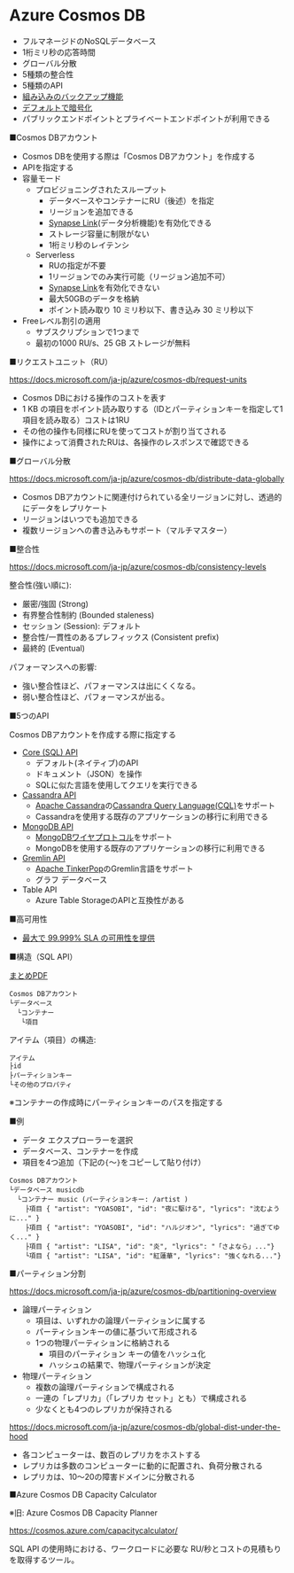 # Azure Cosmos DB

- フルマネージドのNoSQLデータベース
- 1桁ミリ秒の応答時間
- グローバル分散
- 5種類の整合性
- 5種類のAPI
- [組み込みのバックアップ機能](https://docs.microsoft.com/ja-jp/azure/cosmos-db/online-backup-and-restore)
- [デフォルトで暗号化](https://docs.microsoft.com/ja-jp/azure/cosmos-db/database-encryption-at-rest)
- パブリックエンドポイントとプライベートエンドポイントが利用できる

■Cosmos DBアカウント

- Cosmos DBを使用する際は「Cosmos DBアカウント」を作成する
- APIを指定する
- 容量モード
  - プロビジョニングされたスループット
    - データベースやコンテナーにRU（後述）を指定
    - リージョンを追加できる
    - [Synapse Link](https://docs.microsoft.com/ja-jp/azure/cosmos-db/synapse-link)(データ分析機能)を有効化できる
    - ストレージ容量に制限がない
    - 1桁ミリ秒のレイテンシ
  - Serverless
    - RUの指定が不要
    - 1リージョンでのみ実行可能（リージョン追加不可）
    - [Synapse Link](https://docs.microsoft.com/ja-jp/azure/cosmos-db/synapse-link)を有効化できない
    - 最大50GBのデータを格納
    - ポイント読み取り 10 ミリ秒以下、書き込み 30 ミリ秒以下
- Freeレベル割引の適用
  - サブスクリプションで1つまで
  - 最初の1000 RU/s、25 GB ストレージが無料

■リクエストユニット（RU）

https://docs.microsoft.com/ja-jp/azure/cosmos-db/request-units

- Cosmos DBにおける操作のコストを表す
- 1 KB の項目をポイント読み取りする（IDとパーティションキーを指定して1項目を読み取る）コストは1RU
- その他の操作も同様にRUを使ってコストが割り当てされる
- 操作によって消費されたRUは、各操作のレスポンスで確認できる

■グローバル分散

https://docs.microsoft.com/ja-jp/azure/cosmos-db/distribute-data-globally

- Cosmos DBアカウントに関連付けられている全リージョンに対し、透過的にデータをレプリケート
- リージョンはいつでも追加できる
- 複数リージョンへの書き込みもサポート（マルチマスター）

■整合性

https://docs.microsoft.com/ja-jp/azure/cosmos-db/consistency-levels

整合性(強い順に):

- 厳密/強固 (Strong)
- 有界整合性制約 (Bounded staleness)
- セッション (Session): デフォルト
- 整合性/一貫性のあるプレフィックス (Consistent prefix)
- 最終的 (Eventual)

パフォーマンスへの影響:
- 強い整合性ほど、パフォーマンスは出にくくなる。
- 弱い整合性ほど、パフォーマンスが出る。

■5つのAPI

Cosmos DBアカウントを作成する際に指定する

- [Core (SQL) API](https://docs.microsoft.com/ja-jp/azure/cosmos-db/choose-api#coresql-api)
  - デフォルト(ネイティブ)のAPI
  - ドキュメント（JSON）を操作
  - SQLに似た言語を使用してクエリを実行できる
- [Cassandra API](https://docs.microsoft.com/ja-jp/azure/cosmos-db/cassandra/cassandra-introduction)
  - [Apache Cassandra](https://cassandra.apache.org/_/index.html)の[Cassandra Query Language(CQL)](https://cassandra.apache.org/doc/latest/cassandra/cql/index.html)をサポート
  - Cassandraを使用する既存のアプリケーションの移行に利用できる
- [MongoDB API](https://docs.microsoft.com/ja-jp/azure/cosmos-db/mongodb/mongodb-introduction)
  - [MongoDBワイヤプロトコル](https://docs.mongodb.com/manual/reference/mongodb-wire-protocol/)をサポート
  - MongoDBを使用する既存のアプリケーションの移行に利用できる
- [Gremlin API](https://docs.microsoft.com/ja-jp/azure/cosmos-db/graph/graph-introduction)
  - [Apache TinkerPop](https://tinkerpop.apache.org/)のGremlin言語をサポート
  - グラフ データベース
- Table API
  - Azure Table StorageのAPIと互換性がある

■高可用性

- [最大で 99.999% SLA の可用性を提供](https://azure.microsoft.com/ja-jp/support/legal/sla/cosmos-db/v1_4/)

■構造（SQL API）

[まとめPDF](../AZ-204/pdf/mod04/Cosmos%20DBの構造.pdf)

```
Cosmos DBアカウント
└データベース
  └コンテナー
   └項目
```

アイテム（項目）の構造:
```
アイテム
├id
├パーティションキー
└その他のプロパティ
```

※コンテナーの作成時にパーティションキーのパスを指定する

■例

- データ エクスプローラーを選択
- データベース、コンテナーを作成
- 項目を4つ追加（下記の`{`～`}`をコピーして貼り付け）

```
Cosmos DBアカウント 
└データベース musicdb
  └コンテナー music (パーティションキー: /artist )
    ├項目 { "artist": "YOASOBI", "id": "夜に駆ける", "lyrics": "沈むように..." }
    ├項目 { "artist": "YOASOBI", "id": "ハルジオン", "lyrics": "過ぎてゆく..." }
    ├項目 { "artist": "LISA", "id": "炎", "lyrics": "「さよなら」..."}
    └項目 { "artist": "LISA", "id": "紅蓮華", "lyrics": "強くなれる..."}
```

■パーティション分割

https://docs.microsoft.com/ja-jp/azure/cosmos-db/partitioning-overview

- 論理パーティション
  - 項目は、いずれかの論理パーティションに属する
  - パーティションキーの値に基づいて形成される
  - 1つの物理パーティションに格納される
    - 項目のパーティション キーの値をハッシュ化
    - ハッシュの結果で、物理パーティションが決定
- 物理パーティション
  - 複数の論理パーティションで構成される
  - 一連の「レプリカ」（「レプリカ セット」とも）で構成される
  - 少なくとも4つのレプリカが保持される

https://docs.microsoft.com/ja-jp/azure/cosmos-db/global-dist-under-the-hood

- 各コンピューターは、数百のレプリカをホストする
- レプリカは多数のコンピューターに動的に配置され、負荷分散される
- レプリカは、10～20の障害ドメインに分散される


■Azure Cosmos DB Capacity Calculator

※旧: Azure Cosmos DB Capacity Planner

https://cosmos.azure.com/capacitycalculator/

SQL API の使用時における、ワークロードに必要な RU/秒とコストの見積もりを取得するツール。
